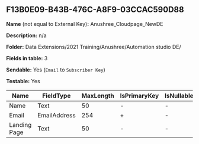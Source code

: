 ## F13B0E09-B43B-476C-A8F9-03CCAC590D88

**Name** (not equal to External Key)**:** Anushree_Cloudpage_NewDE

**Description:** n/a

**Folder:** Data Extensions/2021 Training/Anushree/Automation studio DE/

**Fields in table:** 3

**Sendable:** Yes (`Email` to `Subscriber Key`)

**Testable:** Yes

| Name | FieldType | MaxLength | IsPrimaryKey | IsNullable | DefaultValue |
| --- | --- | --- | --- | --- | --- |
| Name | Text | 50 | - | - |  |
| Email | EmailAddress | 254 | + | - |  |
| Landing Page | Text | 50 | - | - |  |

